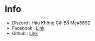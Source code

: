 # Info

- Discord : Hậu Không Cãi Bố Mẹ#5692
- Facebook : [Link](https://www.facebook.com/profile.php?id=100080809184152)
- Github : [Link](https://github.com/haunosimp)
